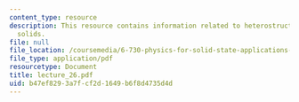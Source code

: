 ```yaml
---
content_type: resource
description: This resource contains information related to heterostructures and inhomogeneous
  solids.
file: null
file_location: /coursemedia/6-730-physics-for-solid-state-applications-spring-2003/b47ef8293a7fcf2d1649b6f8d4735d4d_lecture_26.pdf
file_type: application/pdf
resourcetype: Document
title: lecture_26.pdf
uid: b47ef829-3a7f-cf2d-1649-b6f8d4735d4d
---
```

